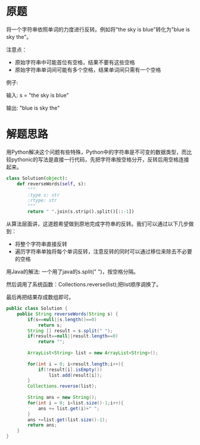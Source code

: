 # 原题
将一个字符串依照单词的力度进行反转。例如将"the sky is blue"转化为"blue is sky the"。

注意点：

  - 原始字符串中可能首位有空格，结果不要有这些空格
  - 原始字符串单词间可能有多个空格，结果单词间只需有一个空格

例子:

输入: s = "the sky is blue"

输出: "blue is sky the"

# 解题思路
用Python解决这个问题有些特殊，Python中的字符串是不可变的数据类型，而比较pythonic的写法是直接一行代码，先把字符串按空格分开，反转后用空格连接起来。
```python
class Solution(object):
    def reverseWords(self, s):
        """
        :type s: str
        :rtype: str
        """
        return " ".join(s.strip().split()[::-1])
```

从算法层面讲，这道题希望做到原地完成字符串的反转。我们可以通过以下几步做到：
  - 将整个字符串直接反转
  - 遍历字符串单独将每个单词反转，注意反转的同时可以通过移位来除去不必要的空格

用Java的解法:
一个用了java的s.split(" ")，按空格分隔。

然后调用了系统函数：Collections.reverse(list);把list顺序调换了。

最后再把结果存成数组即可。
```java
public class Solution {
    public String reverseWords(String s) {
        if(s==null||s.length()==0)
            return s;
        String [] result = s.split(" ");
        if(result==null||result.length==0)
            return "";
            
        ArrayList<String> list = new ArrayList<String>();
        
        for(int i = 0; i<result.length;i++){
            if(!result[i].isEmpty())
                list.add(result[i]);
        }
        Collections.reverse(list);
        
        String ans = new String();
        for(int i = 0; i<list.size()-1;i++){
            ans += list.get(i)+" ";
        }
        ans +=list.get(list.size()-1);
        return ans;
    }
}
```
